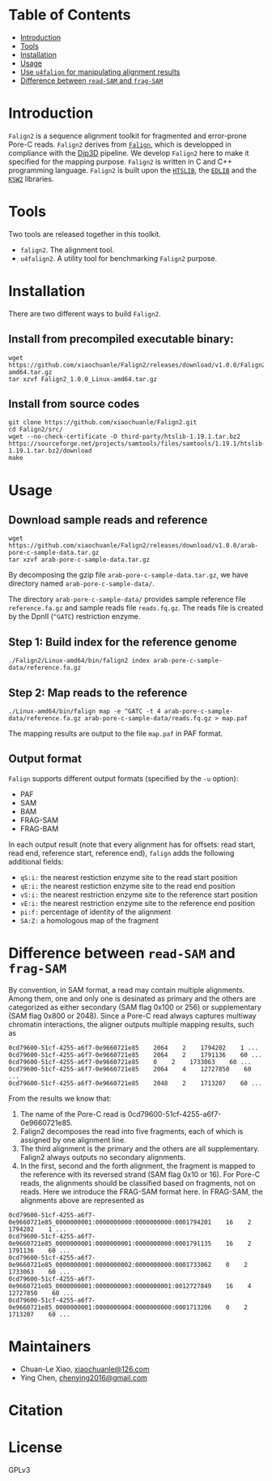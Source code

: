 # <a name="S-table-of-contents"></a> Table of Contents

* [Introduction](#S-introduction)
* [Tools](#S-tools)
* [Installation](#S-installation)
* [Usage](#S-usage)
* [Use `u4falign` for manipulating alignment results](#S-u4falign)
* [Difference between `read-SAM` and `frag-SAM`](#S-sam-diff)

# <a name="S-introduction"></a> Introduction

`Falign2` is a sequence alignment toolkit for fragmented and error-prone Pore-C reads.
`Falign2` derives from [`Falign`](https://github.com/xiaochuanle/Falign), which is developped in compliance with the [Dip3D](https://github.com/xiaochuanle/dip3d.git) pipeline. We develop `Falign2` here to make it specified for the mapping purpose.
`Falign2` is written in C and C++ programming language.
`Falign2` is built upon the [`HTSLIB`](https://github.com/samtools/htslib), the [`EDLIB`](https://github.com/Martinsos/edlib) and the [`KSW2`](https://github.com/lh3/ksw2) libraries.

# <a name="S-tools"></a> Tools

Two tools are released together in this toolkit.

* `falign2`. The alignment tool.
* `u4falign2`. A utility tool for benchmarking `Falign2` purpose.

# <a name="S-installation"></a> Installation

There are two different ways to build `Falign2`.

## Install from precompiled executable binary:

``` shell
wget https://github.com/xiaochuanle/Falign2/releases/download/v1.0.0/Falign2_1.0.0_Linux-amd64.tar.gz
tar xzvf Falign2_1.0.0_Linux-amd64.tar.gz
```

## Install from source codes

``` shell
git clone https://github.com/xiaochuanle/Falign2.git
cd Falign2/src/
wget --no-check-certificate -O third-party/htslib-1.19.1.tar.bz2 https://sourceforge.net/projects/samtools/files/samtools/1.19.1/htslib-1.19.1.tar.bz2/download
make
```

# <a name="S-usage"></a> Usage

## Download sample reads and reference

```shell
wget https://github.com/xiaochuanle/Falign2/releases/download/v1.0.0/arab-pore-c-sample-data.tar.gz
tar xzvf arab-pore-c-sample-data.tar.gz
```

By decomposing the gzip file `arab-pore-c-sample-data.tar.gz`, we have directory named `arab-pore-c-sample-data/`.

The directory `arab-pore-c-sample-data/` provides sample reference file `reference.fa.gz` and sample reads file `reads.fq.gz`. The reads file is created by the DpnII (`^GATC`) restriction enzyme.

## Step 1: Build index for the reference genome
```shell
./Falign2/Linux-amd64/bin/falign2 index arab-pore-c-sample-data/reference.fa.gz
```

## Step 2: Map reads to the reference
```shell
./Linux-amd64/bin/falign map -e ^GATC -t 4 arab-pore-c-sample-data/reference.fa.gz arab-pore-c-sample-data/reads.fq.gz > map.paf
```

The mapping results are output to the file `map.paf` in PAF format.

## <a name="output-format"></a> Output format

`Falign` supports different output formats (specified by the `-u` option):
* PAF
* SAM
* BAM
* FRAG-SAM
* FRAG-BAM

In each output result (note that every alignment has for offsets: read start, read end, reference start, reference end), `falign` adds the following additional fields:
* `qS:i:` the nearest restiction enzyme site to the read start position
* `qE:i:` the nearest restiction enzyme site to the read end position
* `vS:i:` the nearest restriction enzyme site to the reference start position
* `vE:i:` the nearest restriction enzyme site to the reference end position
* `pi:f:` percentage of identity of the alignment
* `SA:Z:` a homologous map of the fragment

# <a name="S-sam-diff"></a> Difference between `read-SAM` and `frag-SAM`

By convention, in SAM format, a read may contain multiple alignments. Among them, one and only one is desinated as primary and the others are categorized as either secondary (SAM flag 0x100 or 256) or supplementary (SAM flag 0x800 or 2048). Since a Pore-C read always captures multiway chromatin interactions, the aligner outputs multiple mapping results, such as
``` shell
0cd79600-51cf-4255-a6f7-0e9660721e85    2064    2    1794202    1 ...
0cd79600-51cf-4255-a6f7-0e9660721e85    2064    2    1791136    60 ...
0cd79600-51cf-4255-a6f7-0e9660721e85    0    2    1733063    60 ...
0cd79600-51cf-4255-a6f7-0e9660721e85    2064    4    12727850    60 ...
0cd79600-51cf-4255-a6f7-0e9660721e85    2048    2    1713207    60 ...
```
From the results we know that:
1.	The name of the Pore-C read is 0cd79600-51cf-4255-a6f7-0e9660721e85.
2.	Falign2 decomposes the read into five fragments, each of which is assigned by one alignment line.
3.	The third alignment is the primary and the others are all supplementary. Falign2 always outputs no secondary alignments.
4.	In the first, second and the forth alignment, the fragment is mapped to the reference with its reversed strand (SAM flag 0x10 or 16).
For Pore-C reads, the alignments should be classified based on fragments, not on reads. Here we introduce the FRAG-SAM format here. In FRAG-SAM, the alignments above are represented as

``` shell
0cd79600-51cf-4255-a6f7-0e9660721e85_0000000001:0000000000:0000000000:0001794201    16    2    1794202    1 ...
0cd79600-51cf-4255-a6f7-0e9660721e85_0000000001:0000000001:0000000000:0001791135    16    2    1791136    60 ...
0cd79600-51cf-4255-a6f7-0e9660721e85_0000000001:0000000002:0000000000:0001733062    0    2    1733063    60 ...
0cd79600-51cf-4255-a6f7-0e9660721e85_0000000001:0000000003:0000000001:0012727849    16    4    12727850    60 ...
0cd79600-51cf-4255-a6f7-0e9660721e85_0000000001:0000000004:0000000000:0001713206    0    2    1713207    60 ...
```


# <a name="S-maintainers"></a>Maintainers

* Chuan-Le Xiao, xiaochuanle@126.com
* Ying Chen, chenying2016@gmail.com

# <a name="S-citation"></a>Citation

# <a name="S-license"></a>License

GPLv3
